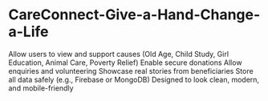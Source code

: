 # CareConnect-Give-a-Hand-Change-a-Life
Allow users to view and support causes (Old Age, Child Study, Girl Education, Animal Care, Poverty Relief)  Enable secure donations  Allow enquiries and volunteering  Showcase real stories from beneficiaries  Store all data safely (e.g., Firebase or MongoDB)  Designed to look clean, modern, and mobile-friendly
